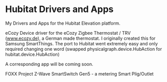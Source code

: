 # Hubitat Drivers and Apps
My Drivers and Apps for the Hubitat Elevation platform.

eCozy
Device driver for the eCozy Zigbee Thermostat / TRV (www.ecozy.de), a German made thermostat.
I originally created this for Samsung SmartThings. The port to Hubitat went extremely easy and only required changing one word (swapped physicalgraph.device.HubAction for hubitat.device.HubAction)

A corresponding app will be coming soon.

FOXX Project
Z-Wave SmartSwitch Gen5 - a metering Smart Plig/Outlet
